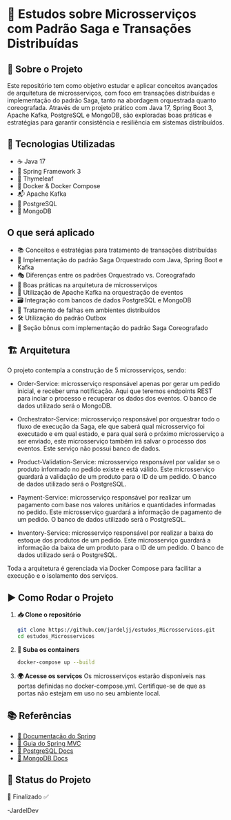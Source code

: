 # 📌 Estudos sobre Microsserviços com Padrão Saga e Transações Distribuídas

## 📖 Sobre o Projeto
Este repositório tem como objetivo estudar e aplicar conceitos avançados de arquitetura de microsserviços, com foco em transações distribuídas e implementação do padrão Saga, tanto na abordagem orquestrada quanto coreografada. Através de um projeto prático com Java 17, Spring Boot 3, Apache Kafka, PostgreSQL e MongoDB, são exploradas boas práticas e estratégias para garantir consistência e resiliência em sistemas distribuídos.

## 🚀 Tecnologias Utilizadas
- ☕ Java 17
- 🌱 Spring Framework 3
- 🎨 Thymeleaf
- 🐳 Docker & Docker Compose
- 📬 Apache Kafka
- 🐘 PostgreSQL
- 🍃 MongoDB

## O que será aplicado

- 📚 Conceitos e estratégias para tratamento de transações distribuídas
- 🤖 Implementação do padrão Saga Orquestrado com Java, Spring Boot e Kafka
- 🎭 Diferenças entre os padrões Orquestrado vs. Coreografado
- 🧱 Boas práticas na arquitetura de microsserviços
- 🔀 Utilização de Apache Kafka na orquestração de eventos
- 🗃️ Integração com bancos de dados PostgreSQL e MongoDB
- 🧪 Tratamento de falhas em ambientes distribuídos
- 🛠️ Utilização do padrão Outbox
- 🎁 Seção bônus com implementação do padrão Saga Coreografado

## 🏗️ Arquitetura
O projeto contempla a construção de 5 microsserviços, sendo:

  - Order-Service: microsserviço responsável apenas por gerar um pedido inicial, e receber uma notificação. Aqui que teremos endpoints REST para inciar o processo e recuperar os dados dos eventos. O banco de dados utilizado será o MongoDB.
    
  - Orchestrator-Service: microsserviço responsável por orquestrar todo o fluxo de execução da Saga, ele que saberá qual microsserviço foi executado e em qual estado, e para qual será o próximo microsserviço a ser enviado, este microsserviço também irá salvar o processo dos eventos. Este serviço não possui banco de dados.
    
  - Product-Validation-Service: microsserviço responsável por validar se o produto informado no pedido existe e está válido. Este microsserviço guardará a validação de um produto para o ID de um pedido. O banco de dados utilizado será o PostgreSQL.
    
  - Payment-Service: microsserviço responsável por realizar um pagamento com base nos valores unitários e quantidades informadas no pedido. Este microsserviço guardará a informação de pagamento de um pedido. O banco de dados utilizado será o PostgreSQL.
    
  - Inventory-Service: microsserviço responsável por realizar a baixa do estoque dos produtos de um pedido. Este microsserviço guardará a informação da baixa de
um produto para o ID de um pedido. O banco de dados utilizado será o PostgreSQL.

Toda a arquitetura é gerenciada via Docker Compose para facilitar a execução e o isolamento dos serviços.

## ▶️ Como Rodar o Projeto
1. **📥 Clone o repositório**
   ```sh
   git clone https://github.com/jardeljj/estudos_Microsservicos.git
   cd estudos_Microsservicos
   ```

2. **🐳 Suba os containers**
   ```sh
   docker-compose up --build
   ```

3. **🌍 Acesse os serviços**
   Os microsserviços estarão disponíveis nas portas definidas no docker-compose.yml. Certifique-se de que as portas não estejam em uso no seu ambiente local.

## 📚 Referências
- [📜 Documentação do Spring](https://docs.spring.io/spring-framework/docs/current/reference/html/)
- [📌 Guia do Spring MVC](https://docs.spring.io/spring-framework/docs/current/reference/html/web.html)
- [🐘 PostgreSQL Docs](https://www.postgresql.org/docs/)
- [🍃 MongoDB Docs](https://www.mongodb.com/pt-br/docs/)

## 🚧 Status do Projeto
🚀 Finalizado ✅

-JardelDev

